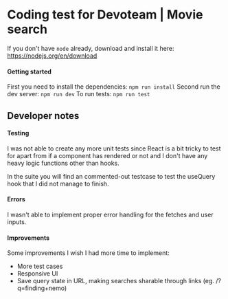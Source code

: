 # Coding test for Devoteam | Movie search

If you don't have `node` already, download and install it here: https://nodejs.org/en/download

#### Getting started

First you need to install the dependencies:
`npm run install`
Second run the dev server:
`npm run dev`
To run tests:
`npm run test`

## Developer notes

#### Testing

I was not able to create any more unit tests since React is a bit tricky to test for apart
from if a component has rendered or not and I don't have any heavy logic functions other than hooks.

In the suite you will find an commented-out testcase to test the useQuery hook that I did not manage to finish.

#### Errors

I wasn't able to implement proper error handling for the fetches and user inputs.

#### Improvements

Some improvements I wish I had more time to implement:

- More test cases
- Responsive UI
- Save query state in URL, making searches sharable through links (eg. /?q=finding+nemo)
